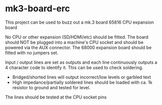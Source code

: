 # mk3-board-erc

This project can be used to buzz out a mk.3 board 65816 CPU expansion board

No CPU or other expansion (SD/HDMI/etc) should be fitted. The board should NOT be plugged into a machine's CPU socket and should be powered via the AUX connector. The 68000 expansion board should be fitted with no jumpers set.


Input / output lines are set as outputs and each line continuously outputs a 4 character code to identify it. This can be used to check soldering.

* Bridged/shorted lines will output incorrect/low levels or garbled text
* High impedance/partially soldered lines should be loaded with ca. 1k resistor to ground and tested for level.

The lines should be tested at the CPU socket pins

